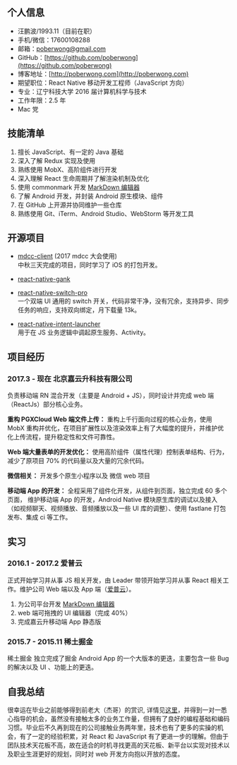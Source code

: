 ## 个人信息
* 汪鹏波/1993.11（目前在职）
* 手机/微信：17600108288
* 邮箱：poberwong@gmail.com
* GitHub：[https://github.com/poberwong](https://github.com/poberwong)
* 博客地址：[http://poberwong.com](http://poberwong.com)
* 期望职位：React Native 移动开发工程师（JavaScript 方向）
* 专业：辽宁科技大学 2016 届计算机科学与技术  
* 工作年限：2.5 年  
* Mac 党

## 技能清单
1. 擅长 JavaScript、有一定的 Java 基础  
1. 深入了解 Redux 实现及使用  
1. 熟练使用 MobX、高阶组件进行开发  
1. 深入理解 React 生命周期并了解渲染机制及优化  
1. 使用 commonmark 开发 [MarkDown 编辑器](https://applean.cn/gist)  
1. 了解 Android 开发，并封装 Android 原生模块、组件  
1. 在 GitHub 上开源并协同维护一些仓库  
1. 熟练使用 Git、iTerm、Android Studio、WebStorm 等开发工具  


## 开源项目
* [mdcc-client](https://github.com/poberwong/mdcc-client) (2017 mdcc 大会使用)  
中秋三天完成的项目，同时学习了 iOS 的打包开发。
* [react-native-gank](https://github.com/poberwong/react-native-gank)

* [react-native-switch-pro](https://github.com/poberwong/react-native-switch-pro)   
一个双端 UI 通用的 switch 开关，代码非常干净，没有冗余，支持异步、同步任务的响应，支持双向绑定，月下载量 13k。

* [react-native-intent-launcher](https://github.com/poberwong/react-native-intent-launcher)  
用于在 JS 业务逻辑中调起原生服务、Activity。


## 项目经历

### 2017.3 - 现在 北京嘉云升科技有限公司
负责移动端 RN 混合开发（主要是 Android + JS），同时设计并完成 web 端（ReactJs）部分核心业务。

**重构 PGXCloud Web 端文件上传：**
重构上千行面向过程的核心业务，使用 MobX 重构并优化，在项目扩展性以及渲染效率上有了大幅度的提升，并维护优化上传流程，提升稳定性和文件可靠性。

**Web 端大量表单的开发优化：**
使用高阶组件（属性代理）控制表单结构、行为，减少了原项目 70% 的代码量以及大量的冗余代码。

**微信相关：** 开发多个原生小程序以及 微信 web 项目

**移动端 App 的开发：**
全程采用了组件化开发，从组件到页面，独立完成 60 多个页面，
维护移动端 App 的开发，Android Native 模块原生库的调试以及接入（如视频聊天、视频播放、音频播放以及一些 UI 库的调整）、使用 fastlane 打包发布、集成 ci 等工作。


## 实习
### 2016.1 - 2017.2 爱普云
正式开始学习并从事 JS 相关开发，由 Leader 带领开始学习并从事 React 相关工作。维护公司 Web 端以及 App 端（[爱普云](https://applean.cn)）。   
1. 为公司平台开发 [MarkDown 编辑器](https://applean.cn/gist)  
2. web 端可拖拽的 UI 编辑器（完成 40%）  
2. 完成嘉云升移动端 App 静态版  
### 2015.7 - 2015.11 稀土掘金
稀土掘金 独立完成了掘金 Android App 的一个大版本的更迭，主要包含一些 Bug 的解决以及 UI 、功能上的更迭。

## 自我总结
很幸运在毕业之前能够得到前老大（杰哥）的赏识, 详情见[这里](http://poberwong.com/2016/02/10/%E6%88%91%E7%9A%842016%E6%96%B0%E7%BA%AA%E4%BA%8B/)，并得到一对一悉心指导的机会，虽然没有接触太多的业务工作量，但拥有了良好的编程基础和编码习惯。毕业后不久再到现在的公司接触业务两年里，技术也有了更多的实操的机会，有了一定的经验积累，对 React 和 JavaScript 有了更进一步的理解。但由于团队技术天花板不高，故在适合的时机寻找更高的天花板、新平台以实现对技术以及职业生涯更好的规划，同时对 web 开发方向抱以开放的态度。



